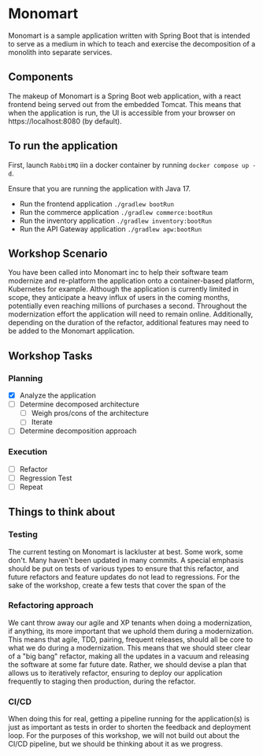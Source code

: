 # Monomart

Monomart is a sample application written with Spring Boot that is intended to serve as a medium in which to teach and exercise the decomposition of a monolith into separate services.   

## Components

The makeup of Monomart is a Spring Boot web application, with a react frontend being served out from the embedded Tomcat.  This means that when the application is run, the UI is accessible from your browser on https://localhost:8080 (by default).

## To run the application
First, launch `RabbitMQ` iin a docker container by running `docker compose up -d`.

Ensure that you are running the application with Java 17.
* Run the frontend application `./gradlew bootRun`
* Run the commerce application `./gradlew commerce:bootRun`
* Run the inventory application `./gradlew inventory:bootRun`
* Run the API Gateway application `./gradlew agw:bootRun`

## Workshop Scenario

You have been called into Monomart inc to help their software team modernize and re-platform the application onto a container-based platform, Kubernetes for example.  Although the application is currently limited in scope, they anticipate a heavy influx of users in the coming months, potentially even reaching millions of purchases a second.   Throughout the modernization effort the application will need to remain online.  Additionally, depending on the duration of the refactor, additional features may need to be added to the Monomart application.

## Workshop Tasks

### Planning 
- [x] Analyze the application
- [ ] Determine decomposed architecture 
  - [ ] Weigh pros/cons of the architecture
  - [ ] Iterate
- [ ] Determine decomposition approach
 
### Execution
- [ ] Refactor
- [ ] Regression Test
- [ ] Repeat

## Things to think about

### Testing

The current testing on Monomart is lackluster at best.  Some work, some don't.  Many haven't been updated in many commits.  A special emphasis should be put on tests of various types to ensure that this refactor, and future refactors and feature updates do not lead to regressions. For the sake of the workshop, create a few tests that cover the span of the 

### Refactoring approach

We cant throw away our agile and XP tenants when doing a modernization, if anything, its more important that we uphold them during a modernization.  This means that agile, TDD, pairing, frequent releases, should all be core to what we do during a modernization.  This means that we should steer clear of a "big bang" refactor, making all the updates in a vacuum and releasing the software at some far future date.  Rather, we should devise a plan that allows us to iteratively refactor,  ensuring to deploy our application frequently to staging then production, during the refactor.

### CI/CD

When doing this for real, getting a pipeline running for the application(s) is just as important as tests in order to shorten the feedback and deployment loop.  For the purposes of this workshop, we will not build out about the CI/CD pipeline, but we should be thinking about it as we progress.